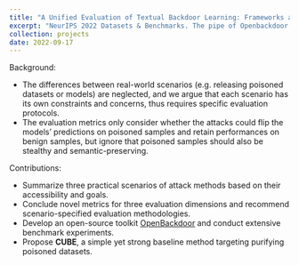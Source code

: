```yaml
---
title: "A Unified Evaluation of Textual Backdoor Learning: Frameworks and Benchmarks"
excerpt: "NeurIPS 2022 Datasets & Benchmarks. The pipe of Openbackdoor toolkit: <br/><img src='/images/hbx/project_openbackdoor.png'>"
collection: projects
date: 2022-09-17
---
```




Background:

* The differences between real-world scenarios (e.g. releasing poisoned datasets or models) are neglected, and we argue that each scenario has its own constraints and concerns, thus requires specific evaluation protocols.
* The evaluation metrics only consider whether the attacks could flip the models’ predictions on poisoned samples and retain performances on benign samples, but ignore that poisoned samples should also be stealthy and semantic-preserving.

Contributions:

* Summarize three practical scenarios of attack methods based on their accessibility and goals.
* Conclude novel metrics for three evaluation dimensions and recommend scenario-specified evaluation methodologies.
* Develop an open-source toolkit [OpenBackdoor](https://github.com/thunlp/OpenBackdoor) and conduct extensive benchmark experiments.
* Propose **CUBE**, a simple yet strong baseline method targeting purifying poisoned datasets.